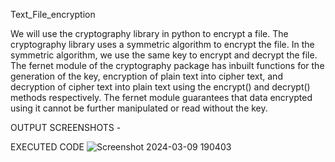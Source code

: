 Text_File_encryption

We will use the cryptography library in python to encrypt a file. The cryptography library uses a symmetric algorithm to encrypt the file. In the symmetric algorithm, we use the same key to encrypt and decrypt the file. The fernet module of the cryptography package has inbuilt functions for the generation of the key, encryption of plain text into cipher text, and decryption of cipher text into plain text using the encrypt() and decrypt() methods respectively. The fernet module guarantees that data encrypted using it cannot be further manipulated or read without the key.

OUTPUT SCREENSHOTS - 

EXECUTED CODE 
![Screenshot 2024-03-09 190403](https://github.com/sahilchauhan22/Text_File_encryption/assets/101429324/a9477ec8-d497-476d-980b-6fb29bdc753d)
